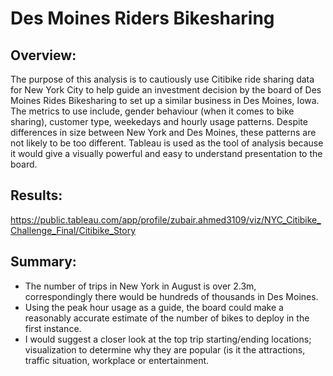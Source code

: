# Des Moines Riders Bikesharing
## Overview:
  The purpose of this analysis is to cautiously use Citibike ride sharing data for New York City to help guide an investment decision by the board of Des Moines Rides Bikesharing   to set up a similar business in Des Moines, Iowa. The metrics to use include, gender behaviour (when it comes to bike sharing), customer type, weekedays and hourly usage           patterns. Despite differences in size between New York and Des Moines, these patterns are not likely to be too different.
  Tableau is used as the tool of analysis because it would give a visually powerful and easy to understand presentation to the board.
## Results:
  https://public.tableau.com/app/profile/zubair.ahmed3109/viz/NYC_Citibike_Challenge_Final/Citibike_Story

## Summary:
  - The number of trips in New York in August is over 2.3m, correspondingly there would be hundreds of thousands in Des Moines.
  - Using the peak hour usage as a guide, the board could make a reasonably accurate estimate of the number of bikes to deploy in the first instance.
  - I would suggest a closer look at the top trip starting/ending locations; visualization to determine why they are popular (is it the attractions, traffic situation, workplace       or entertainment.  
